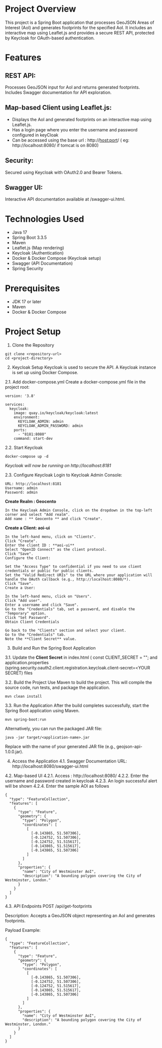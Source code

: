 
# Project Overview
This project is a Spring Boot application that processes GeoJSON Areas of Interest (AoI) and generates footprints for the specified AoI. It includes an interactive map using Leaflet.js and provides a secure REST API, protected by Keycloak for OAuth-based authentication.

# Features

## REST API:
Processes GeoJSON input for AoI and returns generated footprints.
Includes Swagger documentation for API exploration.

## Map-based Client using Leaflet.js:
- Displays the AoI and generated footprints on an interactive map using Leaflet.js.
- Has a login page where you enter the username and password configured in keyCloak
- Can be accessed using the base url : http://<host:port>/ ( eg: http://localhost:8080/ if tomcat is on 8080)

## Security:

Secured using Keycloak with OAuth2.0 and Bearer Tokens.

## Swagger UI:

Interactive API documentation available at /swagger-ui.html.

# Technologies Used
- Java 17
- Spring Boot 3.3.5
- Maven
- Leaflet.js (Map rendering)
- Keycloak (Authentication)
- Docker & Docker Compose (Keycloak setup)
- Swagger (API Documentation)
- Spring Security

# Prerequisites
- JDK 17 or later
- Maven
- Docker & Docker Compose

# Project Setup
1. Clone the Repository
```
git clone <repository-url>
cd <project-directory>
```

2. Keycloak Setup
Keycloak is used to secure the API. A Keycloak instance is set up using Docker Compose.

2.1. Add docker-compose.yml
Create a docker-compose.yml file in the project root:

```
version: '3.8'

services:
  keycloak:
    image: quay.io/keycloak/keycloak:latest
    environment:
      KEYCLOAK_ADMIN: admin
      KEYCLOAK_ADMIN_PASSWORD: admin
    ports:
      - "8181:8080"
    command: start-dev
```
2.2. Start Keycloak
```
docker-compose up -d
```
*Keycloak will now be running on http://localhost:8181*

2.3. Configure Keycloak
Login to Keycloak Admin Console:
```
URL: http://localhost:8181
Username: admin
Password: admin
```
**Create Realm : Geocento**
```
In the Keycloak Admin Console, click on the dropdown in the top-left corner and select "Add realm".
Add name : ** Geocento ** and click "Create".
```

**Create a Client: aoi-ui**
```
In the left-hand menu, click on "Clients".
Click "Create".
Enter the client ID : **aoi-ui**
Select "OpenID Connect" as the client protocol.
Click "Save".
Configure the Client:

Set the "Access Type" to confidential if you need to use client credentials or public for public clients.
Set the "Valid Redirect URIs" to the URL where your application will handle the OAuth callback (e.g., http://localhost:8080/*).
Click "Save".
Create a User:

In the left-hand menu, click on "Users".
Click "Add user".
Enter a username and click "Save".
Go to the "Credentials" tab, set a password, and disable the "Temporary" option.
Click "Set Password".
Obtain Client Credentials

Go back to the "Clients" section and select your client.
Go to the "Credentials" tab.
Note the **Client Secret** value.
```

3. Build and Run the Spring Boot Application
   
3.1. Update the **Client Secret** in index.html ( const CLIENT_SECRET = "<YOUR SECRET>"; and application.properties (spring.security.oauth2.client.registration.keycloak.client-secret=<YOUR SECRET) files

3.2. Build the Project
Use Maven to build the project. This will compile the source code, run tests, and package the application.

```
mvn clean install
```

3.3. Run the Application
After the build completes successfully, start the Spring Boot application using Maven.
```
mvn spring-boot:run
```
Alternatively, you can run the packaged JAR file:

```
java -jar target/<application-name>.jar
```
Replace <application-name> with the name of your generated JAR file (e.g., geojson-api-1.0.0.jar).

4. Access the Application
4.1. Swagger Documentation
URL: http://localhost:8080/swagger-ui.html

4.2. Map-based UI
4.2.1. Access : http://localhost:8080/
4.2.2. Enter the username and password created in keycloak
4.2.3. An login successful alert will be shown
4.2.4. Enter the sample AOI as follows
```
{
  "type": "FeatureCollection",
  "features": [
    {
      "type": "Feature",
      "geometry": {
        "type": "Polygon",
        "coordinates": [
          [
            [-0.143865, 51.507306],
            [-0.124752, 51.507306],
            [-0.124752, 51.515617],
            [-0.143865, 51.515617],
            [-0.143865, 51.507306]
          ]
        ]
      },
      "properties": {
        "name": "City of Westminster AoI",
        "description": "A bounding polygon covering the City of Westminster, London."
      }
    }
  ]
}
```
4.3. API Endpoints
POST /api/get-footprints

Description: Accepts a GeoJSON object representing an AoI and generates footprints.

Payload Example:
```
{
  "type": "FeatureCollection",
  "features": [
    {
      "type": "Feature",
      "geometry": {
        "type": "Polygon",
        "coordinates": [
          [
            [-0.143865, 51.507306],
            [-0.124752, 51.507306],
            [-0.124752, 51.515617],
            [-0.143865, 51.515617],
            [-0.143865, 51.507306]
          ]
        ]
      },
      "properties": {
        "name": "City of Westminster AoI",
        "description": "A bounding polygon covering the City of Westminster, London."
      }
    }
  ]
}
```

